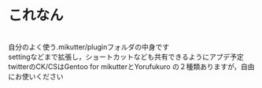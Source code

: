 # これなん
<br>
自分のよく使う.mikutter/pluginフォルダの中身です<br>
settingなどまで拡張し，ショートカットなども共有できるようにアプデ予定<br>
twitterのCK/CSはGentoo for mikutterとYorufukuro の２種類ありますが，自由にお使いください
